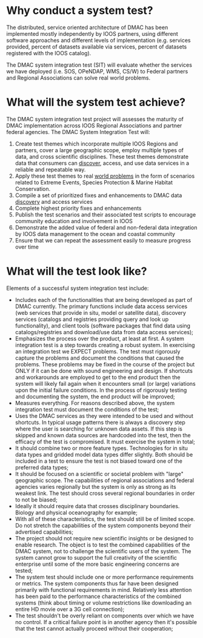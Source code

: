 # Why conduct a system test? 

The distributed, service oriented architecture of DMAC has been implemented mostly independently by IOOS partners, using different software approaches and different levels of implementation (e.g. services provided, percent of datasets available via services, percent of datasets registered with the IOOS catalog).
  
The DMAC system integration test  (SIT) will evaluate whether the services we have deployed (i.e. SOS, OPeNDAP, WMS, CS/W) to Federal partners and Regional Associations can solve real world problems. 


# What will the system test achieve?
The DMAC system integration test project will assesses the maturity of DMAC implementation across IOOS Regional Associations and partner federal agencies.  The DMAC System Integration Test will:

1. Create test themes which incorporate multiple IOOS Regions and partners, cover a large geographic scope,  employ multiple types of data, and cross scientific disciplines.  These test themes demonstrate data that consumers can [discover](https://github.com/ioos/system-test/wiki/Service-Registries-and-Data-Catalogs), access, and use data services in a reliable and repeatable way.   
2. Apply these test themes to real [world problems](https://github.com/ioos/system-test/wiki/Development-of-Test-Themes) in the form of scenarios related to Extreme Events, Species Protection & Marine Habitat Conservation.
3. Compile a set of prioritized fixes and enhancements to DMAC data [discovery](https://github.com/ioos/system-test/wiki/Service-Registries-and-Data-Catalogs) and access services
4. Complete highest priority fixes and enhancements
5. Publish the test scenarios and their associated test scripts to encourage community education and involvement in IOOS
6. Demonstrate the added value of federal and non-federal data integration by IOOS data management to the ocean and coastal community
7. Ensure that we can repeat the assessment easily to measure progress over time


# What will the test look like?
  Elements of a successful system integration test include: 
*  Includes each of the functionalities that are being developed as part of DMAC currently.  The primary functions include data access services (web services that provide in situ, model or satellite data), discovery services (catalogs and registries providing query and look up functionality), and client tools (software packages that find data using catalogs/registries and download/use data from data access services);
*  Emphasizes the process over the product, at least at first.  A system integration test is a step towards creating a robust system.  In exercising an integration test we EXPECT problems.  The test must rigorously capture the problems and document the conditions that caused the problems.  These problems may be fixed in the course of the project but ONLY if it can be done with sound engineering and design.  If shortcuts and workarounds are employed to get to the end product then the system will likely fail again when it encounters small (or large) variations upon the initial failure conditions. In the process of rigorously testing and documenting the system, the end product will be improved;
*  Measures everything.  For reasons described above, the system integration test must document the conditions of the test;
*  Uses the DMAC services as they were intended to be used and without shortcuts.  In typical usage patterns there is always a discovery step where the user is searching for unknown data assets.  If this step is skipped and known data sources are hardcoded into the test, then the efficacy of the test is compromised.  It must exercise the system in total;
*  It should combine two or more feature types.  Technologies for in situ data types and gridded model data types differ slightly.  Both should be included in a test to ensure the test is not biased toward one of the preferred data types;
*  It should be focused on a scientific or societal problem with "large" geographic scope.  The capabilities of regional associations and federal agencies varies regionally but the system is only as strong as its weakest link.  The test should cross several regional boundaries in order to not be biased;
*  Ideally it should require data that crosses disciplinary boundaries.  Biology and physical oceanography for example;
*  With all of these characteristics, the test should still be of limited scope.  Do not stretch the capabilities of the system components beyond their advertised capabilities;
*  The project should not require new scientific insights or be designed to enable research.  The object is to test the combined capabilities of the DMAC system, not to challenge the scientific users of the system.  The system cannot grow to support the full creativity of the scientific enterprise until some of the more basic engineering concerns are tested;
*  The system test should include one or more performance requirements or metrics.  The system components thus far have been designed primarily with functional requirements in mind.  Relatively less attention has been paid to the performance characteristics of the combined systems (think about timing or volume restrictions like downloading an entire HD movie over a 3G cell connection);
*  The test shouldn't be overly reliant on components over which we have no control.  If a critical failure point is in another agency then it's possible that the test cannot actually proceed without their cooperation;
